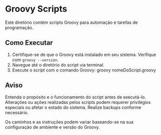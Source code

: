 # Groovy Scripts

Este diretório contém scripts Groovy para automação e tarefas de programação.

## Como Executar

1. Certifique-se de que o Groovy está instalado em seu sistema. Verifique com `groovy --version`.
2. Navegue até o diretório do script via terminal.
3. Execute o script com o comando Groovy:
groovy nomeDoScript.groovy


## Aviso

Entenda o propósito e o funcionamento do script antes de executá-lo. Alterações ou ações realizadas pelos scripts podem requerer privilégios especiais ou afetar o estado do sistema. Realize backups conforme necessário.

Os caminhos e as instruções podem variar baseando-se na sua configuração de ambiente e versão do Groovy.
